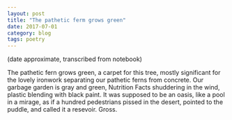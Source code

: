 ```yaml
---
layout: post
title: "The pathetic ferm grows green"
date: 2017-07-01
category: blog
tags: poetry
---
```


(date approximate, transcribed from notebook)

The pathetic fern grows green,
a carpet for this tree,
mostly significant for the lovely ironwork
separating our pathetic ferns
from concrete.
Our garbage garden is gray and green,
Nutrition Facts shuddering in the wind,
plastic blending with black paint.
It was supposed to be an oasis,
like a pool in a mirage,
as if a hundred pedestrians
pissed in the desert,
pointed to the puddle,
and called it a resevoir. Gross.
